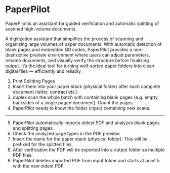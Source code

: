 # PaperPilot

PaperPilot is an assistant for guided verification and automatic splitting of scanned high-volume documents.

A digitization assistant that simplifies the process of scanning and organizing large volumes of paper documents. With automatic detection of blank pages and embedded QR codes, PaperPilot provides a non-destructive preview environment where users can adjust parameters, rename documents, and visually verify the structure before finalizing output. It’s the ideal tool for turning well-sorted paper folders into clean digital files — efficiently and reliably.

1. Print Splitting Pages
2. Insert them into your paper stack (physical folder) after each complete document (letter, contract etc.)
3. duplex scan the whole batch with containing blank pages (e.g. empty backsides of a single paged document). Count the pages.
4. PaperPilot needs to know the folder (input) containing new scans.
---
5. PaperPilot automatically imports oldest PDF and analyzes blank pages and splitting pages.
6. Check the analyzed page types in the PDF preview.
7. Insert the name for the paper stack (physical folder). This will be prefixed for the splitted files.
8. After verification the PDF will be exported into a output folder as multiple PDF files.
9. PaperPilot deletes imported PDF from input folder and starts at point 5 with the new oldest PDF. 
